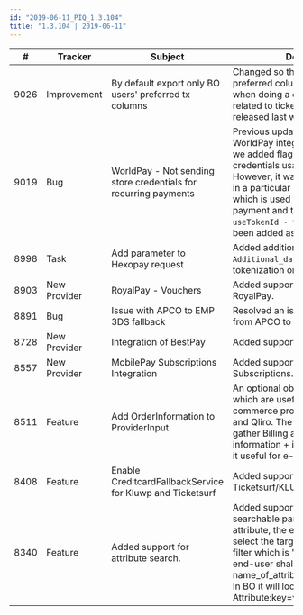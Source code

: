 ```yaml
--- 
id: "2019-06-11_PIQ_1.3.104"
title: "1.3.104 | 2019-06-11"
--- 
```



| #    | Tracker      | Subject                                                                        | Description                                                                                                                                                                                                                                                                                                                                                                                     |
|------|--------------|--------------------------------------------------------------------------------|-------------------------------------------------------------------------------------------------------------------------------------------------------------------------------------------------------------------------------------------------------------------------------------------------------------------------------------------------------------------------------------------------|
| 9026 | Improvement  | By default export only BO users' preferred tx columns                          | Changed so that only a users preferred columns are exported when doing a data export. This is related to ticket 8913 which was released last week.                                                                                                                                                                                                                                      |
| 9019 | Bug          | WorldPay - Not sending store credentials for recurring payments | Previous updates were done to the WorldPay integration in April, where we added flags for stored credentials usage in the request. However, it was missed to be added in a particular request "PayAsOrder" which is used when it is a repeat payment and the PSP account has `useTokenId - true`. This has now been added as well.                                                    |
| 8998 | Task         | Add parameter to Hexopay request                                               | Added additional parameter `Additional_data.contract` for card tokenization on request by Hexopay.                                                                                                                                                                                                                                                                                            |
| 8903 | New Provider | RoyalPay - Vouchers                                                            | Added support for Vouchers via RoyalPay.                                                                                                                            |
| 8891 | Bug          | Issue with APCO to EMP 3DS fallback                                            | Resolved an issue with 3DS fallback from APCO to EMP.                                                                                                                                                                                                                                                                                                                                         |
| 8728 | New Provider | Integration of BestPay                                                         | Added support for BestPay.                                                                                                                                                                |
| 8557 | New Provider | MobilePay Subscriptions Integration                                            | Added support for MobilePay Subscriptions.                                                                                                                                  |
| 8511 | Feature      | Add OrderInformation to ProviderInput                                          | An optional object of parameters which are useful for certain e-commerce providers such as Klarna and Qliro. The object itself is to gather Billing and Shipping information + item list   which makes it useful for e-commerce.  |
| 8408 | Feature      | Enable CreditcardFallbackService for Kluwp and Ticketsurf                      | Added support for 3DS fallbacks for Ticketsurf/KLUWP.                                                                                                                                                                                                                                                                                                                                           |
| 8340 | Feature      | Added support for attribute search.                                            | Added support for attribute as a searchable parameter. To search for attribute, the end-user need to select the targeted smart search filter which is "Attribute". Then the end-user shall write down name_of_attribute=value_of_attribute <br/> In BO it will look like Attribute:key=value                                                                                          |
